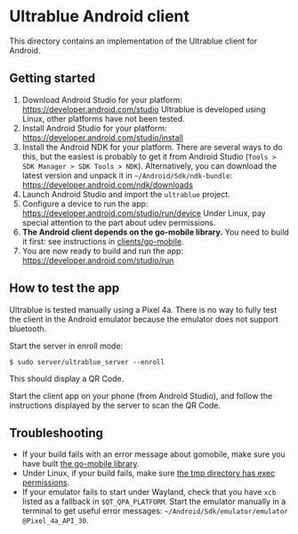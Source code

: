 # Ultrablue Android client

This directory contains an implementation of the Ultrablue client for Android.

## Getting started

1. Download Android Studio for your platform:
   https://developer.android.com/studio Ultrablue is developed using Linux,
   other platforms have not been tested.
2. Install Android Studio for your platform:
   https://developer.android.com/studio/install  
3. Install the Android NDK for your platform. There are several ways to do this, but the easiest is probably to get it from Android Studio (`Tools > SDK Manager > SDK Tools > NDK`).
   Alternatively, you can download the latest version and unpack it in `~/Android/Sdk/ndk-bundle`: https://developer.android.com/ndk/downloads
4. Launch Android Studio and import the `ultrablue` project.
5. Configure a device to run the app:
   https://developer.android.com/studio/run/device
   Under Linux, pay special attention to the part about udev permissions.
6. **The Android client depends on the go-mobile library.**
   You need to build it first: see instructions in [clients/go-mobile](../go-mobile/README.md).
7. You are now ready to build and run the app:
   https://developer.android.com/studio/run

## How to test the app

Ultrablue is tested manually using a Pixel 4a.
There is no way to fully test the client in the Android emulator because the
emulator does not support bluetooth.

Start the server in enroll mode:

```
$ sudo server/ultrablue_server --enroll
```

This should display a QR Code.

Start the client app on your phone (from Android Studio), and follow the
instructions displayed by the server to scan the QR Code.

## Troubleshooting

* If your build fails with an error message about gomobile, make sure you have built [the go-mobile library](../go-mobile/README.md).
* Under Linux, if your build fails, make sure [the tmp directory has exec
  permissions](https://github.com/xerial/sqlite-jdbc/issues/97#issuecomment-220855060).
* If your emulator fails to start under Wayland, check that you have `xcb`
  listed as a fallback in `$QT_QPA_PLATFORM`. Start the emulator manually in a
  terminal to get useful error messages: `~/Android/Sdk/emulator/emulator @Pixel_4a_API_30`.


